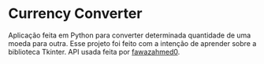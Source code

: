 # Currency Converter
Aplicação feita em Python para converter determinada quantidade de uma moeda para outra.
Esse projeto foi feito com a intenção de aprender sobre a biblioteca Tkinter.
API usada feita por [fawazahmed0](https://github.com/fawazahmed0/exchange-api).
